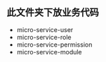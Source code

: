 ## 此文件夹下放业务代码
* micro-service-user
* micro-service-role
* micro-service-permission
* micro-service-module